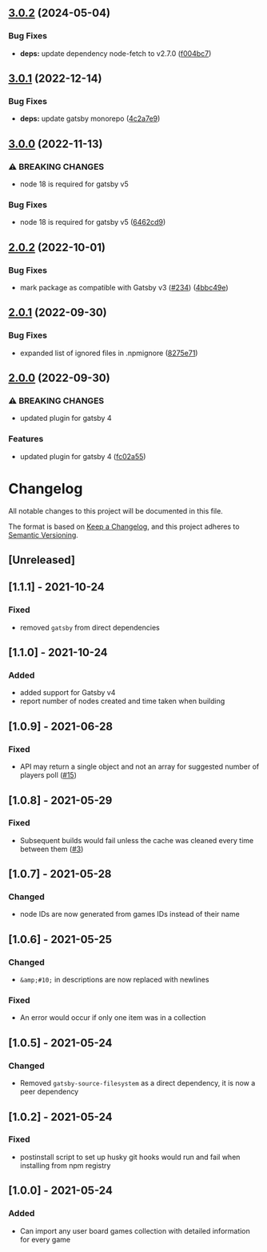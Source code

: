 ## [3.0.2](https://github.com/TommasoAmici/gatsby-source-bgg/compare/v3.0.1...v3.0.2) (2024-05-04)


### Bug Fixes

* **deps:** update dependency node-fetch to v2.7.0 ([f004bc7](https://github.com/TommasoAmici/gatsby-source-bgg/commit/f004bc7729672377e966bfa8ba2e12ca31f6fa5b))

## [3.0.1](https://github.com/TommasoAmici/gatsby-source-bgg/compare/v3.0.0...v3.0.1) (2022-12-14)


### Bug Fixes

* **deps:** update gatsby monorepo ([4c2a7e9](https://github.com/TommasoAmici/gatsby-source-bgg/commit/4c2a7e9c395acc7d135157fb98b9639f396cbd29))

## [3.0.0](https://github.com/TommasoAmici/gatsby-source-bgg/compare/v2.0.2...v3.0.0) (2022-11-13)


### ⚠ BREAKING CHANGES

* node 18 is required for gatsby v5

### Bug Fixes

* node 18 is required for gatsby v5 ([6462cd9](https://github.com/TommasoAmici/gatsby-source-bgg/commit/6462cd9953d6506efa296396fc8ce417062ca8a2))

## [2.0.2](https://github.com/TommasoAmici/gatsby-source-bgg/compare/v2.0.1...v2.0.2) (2022-10-01)


### Bug Fixes

* mark package as compatible with Gatsby v3 ([#234](https://github.com/TommasoAmici/gatsby-source-bgg/issues/234)) ([4bbc49e](https://github.com/TommasoAmici/gatsby-source-bgg/commit/4bbc49e75715bb3f047382de845ced09c8c9590b))

## [2.0.1](https://github.com/TommasoAmici/gatsby-source-bgg/compare/v2.0.0...v2.0.1) (2022-09-30)


### Bug Fixes

* expanded list of ignored files in .npmignore ([8275e71](https://github.com/TommasoAmici/gatsby-source-bgg/commit/8275e71a49bd91084fe3afe5d999bd5a24063ac9))

## [2.0.0](https://github.com/TommasoAmici/gatsby-source-bgg/compare/v1.1.1...v2.0.0) (2022-09-30)


### ⚠ BREAKING CHANGES

* updated plugin for gatsby 4

### Features

* updated plugin for gatsby 4 ([fc02a55](https://github.com/TommasoAmici/gatsby-source-bgg/commit/fc02a5547ad2735f29028772a80b678202d0d508))

# Changelog

All notable changes to this project will be documented in this file.

The format is based on [Keep a Changelog](https://keepachangelog.com/en/1.0.0/),
and this project adheres to [Semantic Versioning](https://semver.org/spec/v2.0.0.html).

## [Unreleased]

## [1.1.1] - 2021-10-24

### Fixed

- removed `gatsby` from direct dependencies

## [1.1.0] - 2021-10-24

### Added

- added support for Gatsby v4
- report number of nodes created and time taken when building

## [1.0.9] - 2021-06-28

### Fixed

- API may return a single object and not an array for suggested number of players poll ([#15](https://github.com/TommasoAmici/gatsby-source-bgg/issues/15))

## [1.0.8] - 2021-05-29

### Fixed

- Subsequent builds would fail unless the cache was cleaned every time between them ([#3](https://github.com/TommasoAmici/gatsby-source-bgg/issues/3))

## [1.0.7] - 2021-05-28

### Changed

- node IDs are now generated from games IDs instead of their name

## [1.0.6] - 2021-05-25

### Changed

- `&amp;#10;` in descriptions are now replaced with newlines

### Fixed

- An error would occur if only one item was in a collection

## [1.0.5] - 2021-05-24

### Changed

- Removed `gatsby-source-filesystem` as a direct dependency, it is now a peer dependency

## [1.0.2] - 2021-05-24

### Fixed

- postinstall script to set up husky git hooks would run and fail when installing from npm registry

## [1.0.0] - 2021-05-24

### Added

- Can import any user board games collection with detailed information for every game
